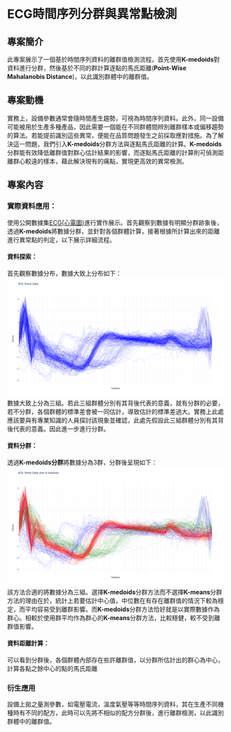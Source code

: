 # ECG時間序列分群與異常點檢測
## 專案簡介

此專案展示了一個基於時間序列資料的離群值檢測流程。首先使用**K-medoids**對資料進行分群，然後基於不同的群計算逐點的馬氏距離(**Point-Wise Mahalanobis Distance**)，以此識別群體中的離群值。

## 專案動機
實務上，設備參數通常會隨時間產生趨勢，可視為時間序列資料。此外，同一設備可能被用於生產多種產品，因此需要一個能在不同群體間辨別離群樣本或偏移趨勢的算法。若能提前識別這些異常，便能在品質問題發生之前採取應對措施。為了解決這一問題，我們引入**K-medoids**分群方法與逐點馬氏距離的計算。**K-medoids**分群能有效降低離群值對群心估計結果的影響，而逐點馬氏距離的計算則可偵測距離群心較遠的樣本，藉此解決現有的痛點，實現更高效的異常檢測。

## 專案內容


### 實際資料應用：

使用公開數據集[ECG(心電圖)](https://www.timeseriesclassification.com/description.php?Dataset=ECG200)進行實作展示。首先觀察到數據有明顯分群跡象後，透過**K-medoids**將數據分群，並針對各個群體計算，接著根據所計算出來的距離進行異常點的判定，以下展示詳細流程。

#### 資料探索：
首先觀察數據分布，數據大致上分布如下：
![ECG Trend](./plots/raw_data_trend.png)
數據大致上分為三組。若此三組群體分別有其背後代表的意義，就有分群的必要，若不分群，各個群體的標準差會被一同估計，導致估計的標準差過大。實務上此處應該要與有專業知識的人員探討該現象並確認，此處先假設此三組群體分別有其背後代表的意義。因此進一步進行分群。

#### 資料分群：

透過**K-medoids分群**將數據分為3群，分群後呈現如下：
![ECG Group Trend](./plots/raw_data_group_trend.png)
該方法合適的將數據分為三組。選擇**K-medoids**分群方法而不選擇**K-means**分群方法的理由在於，統計上若要估計中心值，中位數在有存在離群值的情況下較為穩定，而平均容易受到離群影響。而**K-medoids**分群方法恰好就是以實際數據作為群心。相較於使用群平均作為群心的**K-means**分群方法，比較穩健，較不受到離群值影響。

#### 資料距離計算：

可以看到分群後，各個群體內部存在些許離群值，以分群所估計出的群心為中心，計算各點之餘中心的點的馬氏距離







### 衍生應用
設備上拋之量測參數，如電壓電流，溫度氣壓等等時間序列資料，其在生產不同機種時有不同的配方，此時可以先將不相似的配方分群後，進行離群檢測，以此識別群體中的離群值。